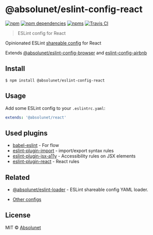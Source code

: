 # @absolunet/eslint-config-react

[![npm](https://img.shields.io/npm/v/@absolunet/eslint-config-react.svg)](https://www.npmjs.com/package/@absolunet/eslint-config-react)
[![npm dependencies](https://david-dm.org/absolunet/eslint-config/status.svg?path=packages/react)](https://david-dm.org/absolunet/eslint-config?path=packages/react)
[![npms](https://badges.npms.io/%40absolunet%2Feslint-config-react.svg)](https://npms.io/search?q=%40absolunet%2Feslint-config-react)
[![Travis CI](https://travis-ci.com/absolunet/eslint-config.svg?branch=master)](https://travis-ci.com/absolunet/eslint-config/builds)

> ESLint config for React

Opinionated ESLint [shareable config](https://eslint.org/docs/developer-guide/shareable-configs.html) for React

Extends [@absolunet/eslint-config-browser](https://github.com/absolunet/eslint-config) and [eslint-config-airbnb](https://github.com/airbnb/javascript)


## Install

```
$ npm install @absolunet/eslint-config-react
```


## Usage

Add some ESLint config to your `.eslintrc.yaml`:

```yaml
extends: '@absolunet/react'
```


## Used plugins

- [babel-eslint](https://github.com/babel/babel-eslint) - For flow
- [eslint-plugin-import](https://github.com/benmosher/eslint-plugin-import) - import/export syntax rules
- [eslint-plugin-jsx-a11y](https://github.com/evcohen/eslint-plugin-jsx-a11y) - Accessibility rules on JSX elements
- [eslint-plugin-react](https://github.com/yannickcr/eslint-plugin-react) - React rules


## Related

- [@absolunet/eslint-loader](https://github.com/absolunet/node-eslint-loader) - ESLint shareable config YAML loader.

- [Other configs](https://github.com/absolunet/eslint-config)


## License
MIT © [Absolunet](https://absolunet.com)
